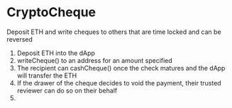 # CryptoCheque
Deposit ETH and write cheques to others that are time locked and can be reversed

1. Deposit ETH into the dApp
2. writeCheque() to an address for an amount specified
3. The recipient can cashCheque() once the check matures and the dApp will transfer the ETH
4. If the drawer of the cheque decides to void the payment, their trusted reviewer can do so on their behalf
5. 